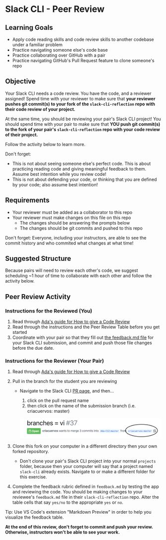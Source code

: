# Slack CLI - Peer Review

## Learning Goals

- Apply code reading skills and code review skills to another codebase under a familiar problem
- Practice navigating someone else's code base
- Practice collaborating over GitHub with a pair
- Practice navigating GitHub's Pull Request feature to clone someone's repo

## Objective

Your Slack CLI needs a code review. You have the code, and a reviewer assigned! Spend time with your reviewer to make sure that **your reviewer pushes git commit(s) to your fork of the `slack-cli-reflection` repo with their code review of your project.**

At the same time, you should be reviewing your pair's Slack CLI project! You should spend time with your pair to make sure that **YOU push git commit(s) to the fork of your pair's `slack-cli-reflection` repo with your code review of their project.**

Follow the activity below to learn more.

Don't forget:

- This is not about seeing someone else's perfect code. This is about practicing reading code and giving meaningful feedback to them. Assume best intention while you review code!
- This is not about defending your code, or thinking that you are defined by your code; also assume best intention!

## Requirements

- Your reviewer must be added as a collaborator to this repo
- Your reviewer must make changes on this file on this repo
    - The changes should be answering the prompts below
    - The changes should be git commits and pushed to this repo

Don't forget: Everyone, including your instructors, are able to see the commit history and who commited what changes at what time!

## Suggested Structure

Because pairs will need to review each other's code, we suggest scheduling ~1 hour of time to collaborate with each other and follow the activity below.

## Peer Review Activity

### Instructions for the Reviewed (You)

1. Read through [Ada's guide for How to give a Code Review](https://github.com/Ada-Developers-Academy/textbook-curriculum/blob/master/03-leadership-and-inclusion/pair-feedback-and-code-reviews.md#how-to-give-a-code-review)
1. Read through the instructions and the Peer Review Table before you get started
1. Coordinate with your pair so that they fill out [the feedback.md file](feedback.md) for your Slack CLI submission, and commit and push those file changes before the due date.

### Instructions for the Reviewer (Your Pair)

1. Read through [Ada's guide for How to give a Code Review](https://github.com/Ada-Developers-Academy/textbook-curriculum/blob/master/03-leadership-and-inclusion/pair-feedback-and-code-reviews.md#how-to-give-a-code-review)
2. Pull in the branch for the student you are reviewing
    - Navigate to the Slack CLI [PR page](https://github.com/Ada-C13/slack-cli/pulls), and then...
        1. click on the pull request name
        2. then click on the name of the submission branch (i.e. criacuervos: master)
        
        ![PR](images/pr.png)

3. Clone this fork on your computer in a different directory then your own forked repository.
      - Don't clone your pair's Slack CLI project into your normal `projects` folder, because then your computer will say that a project named `slack-cli` already exists. Navigate to or make a different folder for this exercise.
4. Complete the feedback rubric defined in `feedback.md` by testing the app and reviewing the code. You should be making changes to your reviewee's `feedback.md` file in their `slack-cli-reflection` repo. Alter the table cells that say `yes/no` to the appropriate `yes` or `no`.

Tip: Use VS Code's extension "Markdown Preview" in order to help you visualize the feedback table.

**At the end of this review, don't forget to commit and push your review. Otherwise, instructors won't be able to see your work.**
